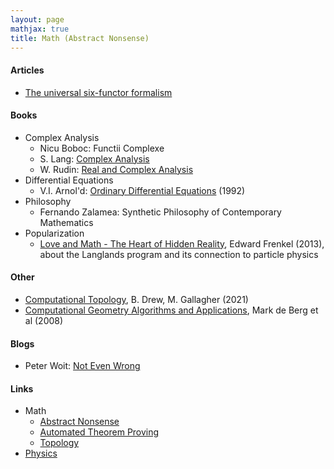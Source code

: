 ```yaml
---
layout: page
mathjax: true
title: Math (Abstract Nonsense)
---
```


#### Articles
* [The universal six-functor formalism](https://arxiv.org/abs/2009.13610)

#### Books
* Complex Analysis
  * Nicu Boboc: Functii Complexe
  * S. Lang: [Complex Analysis](https://www.amazon.com/Complex-Analysis-Graduate-Texts-Mathematics/dp/0387985921)
  * W. Rudin: [Real and Complex Analysis](https://www.amazon.com/Real-Complex-Analysis-Higher-Mathematics/dp/0070542341/ref=sr_1_3?dchild=1&keywords=rudin+complex+analysis&qid=1625362705&s=books&sr=1-3)
* Differential Equations
  * V.I. Arnol'd: [Ordinary Differential Equations](https://www.amazon.com/Ordinary-Differential-Equations-Universitext-Vladimir/product-reviews/3540345639) (1992)
* Philosophy
  * Fernando Zalamea: Synthetic Philosophy of Contemporary Mathematics
* Popularization
  * [Love and Math - The Heart of Hidden Reality](https://www.amazon.com/Love-Math-Heart-Hidden-Reality/dp/0465064957), Edward Frenkel (2013), about the Langlands program and its connection to particle physics

#### Other
* [Computational Topology](computational_topology.md), B. Drew, M. Gallagher (2021)
* [Computational Geometry Algorithms and Applications](https://www.amazon.com/Computational-Geometry-Applications-Mark-Berg/dp/3540779736/), Mark de Berg et al (2008)

#### Blogs
* Peter Woit: [Not Even Wrong](https://www.math.columbia.edu/~woit/wordpress/)

#### Links
* Math
  * [Abstract Nonsense](math/abstract_nonsense.md)
  * [Automated Theorem Proving](math/automated_theorem_proving.md)
  * [Topology](math/topology.md)
* [Physics](physics.md)
